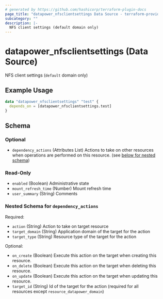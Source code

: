 ```yaml
---
# generated by https://github.com/hashicorp/terraform-plugin-docs
page_title: "datapower_nfsclientsettings Data Source - terraform-provider-datapower"
subcategory: ""
description: |-
  NFS client settings (default domain only)
---
```


# datapower_nfsclientsettings (Data Source)

NFS client settings (`default` domain only)

## Example Usage

```terraform
data "datapower_nfsclientsettings" "test" {
  depends_on = [datapower_nfsclientsettings.test]
}
```

<!-- schema generated by tfplugindocs -->
## Schema

### Optional

- `dependency_actions` (Attributes List) Actions to take on other resources when operations are performed on this resource. (see [below for nested schema](#nestedatt--dependency_actions))

### Read-Only

- `enabled` (Boolean) Administrative state
- `mount_refresh_time` (Number) Mount refresh time
- `user_summary` (String) Comments

<a id="nestedatt--dependency_actions"></a>
### Nested Schema for `dependency_actions`

Required:

- `action` (String) Action to take on target resource
- `target_domain` (String) Application domain of the target for the action
- `target_type` (String) Resource type of the target for the action

Optional:

- `on_create` (Boolean) Execute this action on the target when creating this resource.
- `on_delete` (Boolean) Execute this action on the target when deleting this resource.
- `on_update` (Boolean) Execute this action on the target when updating this resource.
- `target_id` (String) Id of the target for the action (required for all resources except `resource_datapower_domain`)
